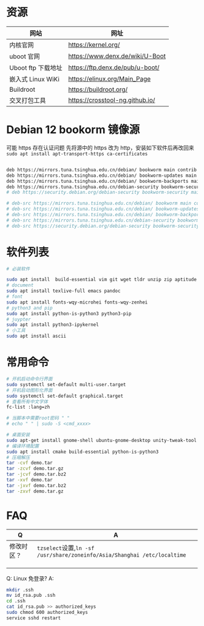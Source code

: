 # 资源

| 网站               | 网址                            |
| ------------------ | ------------------------------- |
| 内核官网           | https://kernel.org/             |
| uboot 官网         | https://www.denx.de/wiki/U-Boot |
| Uboot ftp 下载地址 | https://ftp.denx.de/pub/u-boot/ |
| 嵌入式 Linux WiKi  | https://elinux.org/Main_Page    |
| Buildroot          | https://buildroot.org/          |
| 交叉打包工具       | https://crosstool-ng.github.io/ |

# Debian 12 bookorm 镜像源

可能 https 存在认证问题 先将源中的 https 改为 http，安装如下软件后再改回来
`sudo apt install apt-transport-https ca-certificates`

```bash

deb https://mirrors.tuna.tsinghua.edu.cn/debian/ bookworm main contrib non-free non-free-firmware
deb https://mirrors.tuna.tsinghua.edu.cn/debian/ bookworm-updates main contrib non-free non-free-firmware
deb https://mirrors.tuna.tsinghua.edu.cn/debian/ bookworm-backports main contrib non-free non-free-firmware
deb https://mirrors.tuna.tsinghua.edu.cn/debian-security bookworm-security main contrib non-free non-free-firmware
# deb https://security.debian.org/debian-security bookworm-security main contrib non-free non-free-firmware

# deb-src https://mirrors.tuna.tsinghua.edu.cn/debian/ bookworm main contrib non-free non-free-firmware
# deb-src https://mirrors.tuna.tsinghua.edu.cn/debian/ bookworm-updates main contrib non-free non-free-firmware
# deb-src https://mirrors.tuna.tsinghua.edu.cn/debian/ bookworm-backports main contrib non-free non-free-firmware
# deb-src https://mirrors.tuna.tsinghua.edu.cn/debian-security bookworm-security main contrib non-free non-free-firmware
# deb-src https://security.debian.org/debian-security bookworm-security main contrib non-free non-free-firmware

```

# 软件列表

```bash
# 必装软件

sudo apt install  build-essential vim git wget tldr unzip zip aptitude
# document
sudo apt install texlive-full emacs pandoc
# font
sudo apt install fonts-wqy-microhei fonts-wqy-zenhei
# python3 and pip
sudo apt install python-is-python3 python3-pip
# juypter
sudo apt install python3-ipykernel
# 小工具
sudo apt install ascii
```

# 常用命令

```bash
# 开机启动命令行界面
sudo systemctl set-default multi-user.target
# 开机启动图形化界面
sudo systemctl set-default graphical.target
# 查看所有中文字体
fc-list :lang=zh

# 当脚本中需要root密码 " "
# echo " " | sudo -S <cmd_xxxx>

# 桌面安装
sudo apt-get install gnome-shell ubuntu-gnome-desktop unity-tweak-tool gnome-tweak-tool
# 编译环境配置
sudo apt install cmake build-essential python-is-python3
# 压缩解压
tar -cvf demo.tar
tar -zcvf demo.tar.gz
tar -jcvf demo.tar.bz2
tar -xvf demo.tar
tar -jxvf demo.tar.bz2
tar -zxvf demo.tar.gz
```

# FAQ

| Q          | A                                                                        |
| ---------- | ------------------------------------------------------------------------ |
| 修改时区？ | `tzselect`设置,`ln -sf /usr/share/zoneinfo/Asia/Shanghai /etc/localtime` |
|            |                                                                          |
|            |                                                                          |
|            |                                                                          |

Q: Linux 免登录?
A:

```bash
mkdir .ssh
mv id_rsa.pub .ssh
cd .ssh
cat id_rsa.pub >> authorized_keys
sudo chmod 600 authorized_keys
service sshd restart
```
